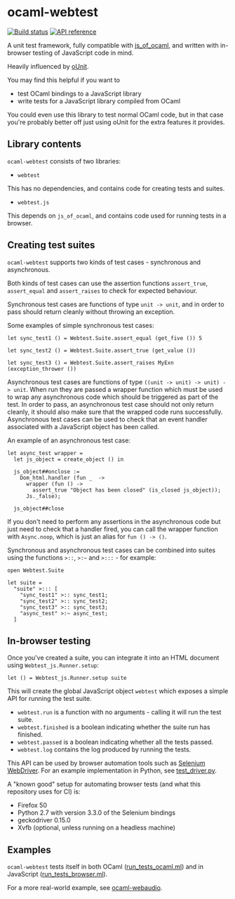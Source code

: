 ocaml-webtest
=============

[![Build status](https://travis-ci.org/johnelse/ocaml-webtest.png?branch=master)](https://travis-ci.org/johnelse/ocaml-webtest)
[![API reference](https://img.shields.io/badge/docs-API_reference-blue.svg)](https://johnelse.github.io/ocaml-webtest)

A unit test framework, fully compatible with
[js_of_ocaml](https://github.com/ocsigen/js_of_ocaml), and written with
in-browser testing of JavaScript code in mind.

Heavily influenced by [oUnit](http://ounit.forge.ocamlcore.org/).

You may find this helpful if you want to

* test OCaml bindings to a JavaScript library
* write tests for a JavaScript library compiled from OCaml

You could even use this library to test normal OCaml code, but in that case
you're probably better off just using oUnit for the extra features it provides.

## Library contents

`ocaml-webtest` consists of two libraries:

* `webtest`

This has no dependencies, and contains code for creating tests and suites.

* `webtest.js`

This depends on `js_of_ocaml`, and contains code used for running tests in a
browser.

## Creating test suites

`ocaml-webtest` supports two kinds of test cases - synchronous and asynchronous.

Both kinds of test cases can use the assertion functions `assert_true`,
`assert_equal` and `assert_raises` to check for expected behaviour.

Synchronous test cases are functions of type `unit -> unit`, and in order to
pass should return cleanly without throwing an exception.

Some examples of simple synchronous test cases:

```
let sync_test1 () = Webtest.Suite.assert_equal (get_five ()) 5

let sync_test2 () = Webtest.Suite.assert_true (get_value ())

let sync_test3 () = Webtest.Suite.assert_raises MyExn (exception_thrower ())
```

Asynchronous test cases are functions of type
`((unit -> unit) -> unit) -> unit`. When run they are passed a wrapper function
which must be used to wrap any asynchronous code which should be triggered as
part of the test. In order to pass, an asynchronous test case should not only
return cleanly, it should also make sure that the wrapped code runs
successfully. Asynchronous test cases can be used to check that an event handler
associated with a JavaScript object has been called.

An example of an asynchronous test case:

```
let async_test wrapper =
  let js_object = create_object () in

  js_object##onclose :=
    Dom_html.handler (fun _  ->
      wrapper (fun () ->
        assert_true "Object has been closed" (is_closed js_object));
      Js._false);

  js_object##close
```

If you don't need to perform any assertions in the asynchronous code but just
need to check that a handler fired, you can call the wrapper function with
`Async.noop`, which is just an alias for `fun () -> ()`.

Synchronous and asynchronous test cases can be combined into suites using the
functions `>::`, `>:~` and `>:::` - for example:

```
open Webtest.Suite

let suite =
  "suite" >::: [
    "sync_test1" >:: sync_test1;
    "sync_test2" >:: sync_test2;
    "sync_test3" >:: sync_test3;
    "async_test" >:~ async_test;
  ]
```

## In-browser testing

Once you've created a suite, you can integrate it into an HTML document using
`Webtest_js.Runner.setup`:

```
let () = Webtest_js.Runner.setup suite
```

This will create the global JavaScript object `webtest` which exposes a simple
API for running the test suite.

* `webtest.run` is a function with no arguments - calling it will run the test
  suite.
* `webtest.finished` is a boolean indicating whether the suite run has finished.
* `webtest.passed` is a boolean indicating whether all the tests passed.
* `webtest.log` contains the log produced by running the tests.

This API can be used by browser automation tools such as
[Selenium WebDriver](http://www.seleniumhq.org/projects/webdriver/). For an
example implementation in Python, see [test_driver.py](test/test_driver.py).

A "known good" setup for automating browser tests (and what this repository
uses for CI) is:

* Firefox 50
* Python 2.7 with version 3.3.0 of the Selenium bindings
* geckodriver 0.15.0
* Xvfb (optional, unless running on a headless machine)

## Examples

`ocaml-webtest` tests itself in both OCaml
([run_tests_ocaml.ml](test/run_tests_ocaml.ml)) and in JavaScript
([run_tests_browser.ml](test/run_tests_browser.ml)).

For a more real-world example, see
[ocaml-webaudio](https://github.com/johnelse/ocaml-webaudio).
